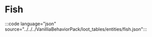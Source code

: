 # Fish

:::code language="json" source="../../../VanilliaBehaviorPack/loot_tables/entities/fish.json":::